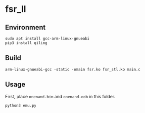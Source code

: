 # fsr_ll

## Environment

```
sudo apt install gcc-arm-linux-gnueabi
pip3 install qiling
```

## Build

```
arm-linux-gnueabi-gcc -static -omain fsr.ko fsr_stl.ko main.c
```

## Usage

First, place `onenand.bin` and `onenand.oob` in this folder.


```
python3 emu.py
```


